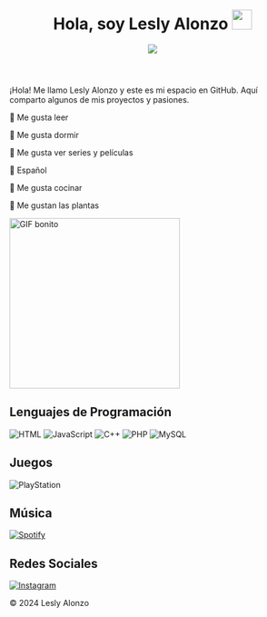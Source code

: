 <!DOCTYPE html>
<html lang="es">
<head>
    <meta charset="UTF-8">
    <meta name="viewport" content="width=device-width, initial-scale=1.0">
    
<body>
    <header>
        <h1 align="center"><b>Hola, soy Lesly Alonzo</b> <img src="https://media.giphy.com/media/hvRJCLFzcasrR4ia7z/giphy.gif" width="35"></h1>
        <p align="center">
            <a href="https://github.com/DenverCoder1/readme-typing-svg"><img src="https://readme-typing-svg.herokuapp.com?font=Time+New+Roman&color=%23ff66b2&size=25&center=true&vCenter=true&width=600&height=100&lines=Me+gusta+leer+%F0%9F%93%9A;Me+gusta+dormir+%F0%9F%98%B4;Me+gusta+ver+series+y+pel%C3%ADculas+%F0%9F%93%BA;Solo+hablo+espa%C3%B1ol+%F0%9F%97%A3%EF%B8%8F;Juego+a+la+Playstation+%F0%9F%8E%AE;Escucho+Spotify+%F0%9F%8E%A7;Me+gusta+cocinar+%F0%9F%8D%B3;Me+gustan+las+plantas+%F0%9F%8C%B1"></a>
        </p>
    </header>
    <div class="content">
        <p>¡Hola! Me llamo Lesly Alonzo y este es mi espacio en GitHub. Aquí comparto algunos de mis proyectos y pasiones.</p>
        <p><span class="emoji">🎀</span> Me gusta leer</p>
        <p><span class="emoji">🥟</span> Me gusta dormir</p>
        <p><span class="emoji">🍂</span> Me gusta ver series y películas</p>
        <p><span class="emoji">🍵</span> Español</p>
        <p><span class="emoji">🧺</span> Me gusta cocinar</p>
        <p><span class="emoji">🌱</span> Me gustan las plantas</p>
        <img src="https://pin.it/19Tk3snMS" alt="GIF bonito" width="300">
        <div class="section">
            <h2>Lenguajes de Programación</h2>
            <div class="badges">
                <img src="https://img.shields.io/badge/HTML-239120?style=for-the-badge&logo=html5&logoColor=white" alt="HTML">
                <img src="https://img.shields.io/badge/JavaScript-323330?style=for-the-badge&logo=javascript&logoColor=F7DF1E" alt="JavaScript">
                <img src="https://img.shields.io/badge/C%2B%2B-00599C?style=for-the-badge&logo=c%2B%2B&logoColor=white" alt="C++">
                <img src="https://img.shields.io/badge/PHP-777BB4?style=for-the-badge&logo=php&logoColor=white" alt="PHP">
                <img src="https://img.shields.io/badge/MySQL-00000F?style=for-the-badge&logo=mysql&logoColor=white" alt="MySQL">
            </div>
        </div>
        <div class="section">
            <h2>Juegos</h2>
            <img src="https://img.shields.io/badge/PlayStation-003791?style=for-the-badge&logo=playstation&logoColor=white" alt="PlayStation">
        </div>
        <div class="section">
            <h2>Música</h2>
            <a href="https://open.spotify.com/user/314aeohq5f27erqwzhbl4kw3iena?si=IVJTj-Q4RuO9BjLFqHZ9lg" target="_blank">
                <img src="https://img.shields.io/badge/Spotify-1ED760?&style=for-the-badge&logo=spotify&logoColor=white" alt="Spotify">
            </a>
        </div>
        <div class="section">
            <h2>Redes Sociales</h2>
            <a href="https://www.instagram.com/lesly.lz?igsh=MWV4N2F6b3Z6cXQ3aQ==" target="_blank">
                <img src="https://img.shields.io/badge/Instagram-E4405F?style=for-the-badge&logo=instagram&logoColor=white" alt="Instagram">
            </a>
        </div>
    </div>
    <footer>
        <p>&copy; 2024 Lesly Alonzo</p>
    </footer>
</body>
</html>
